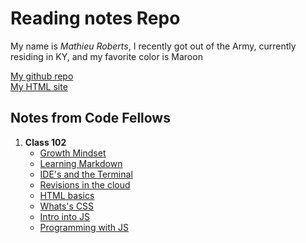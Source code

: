 # Reading notes Repo
My name is _Mathieu Roberts_, I recently got out of the Army, currently residing in KY, and my favorite color is Maroon

[My github repo](https://vadengrey.github.io/reading-notes/) <br>
[My HTML site](https://vadengrey.github.io/html/)

## Notes from Code Fellows

1. **Class 102**
    - [Growth Mindset](https://vadengrey.github.io/reading-notes/growthmindset)
    - [Learning Markdown](https://vadengrey.github.io/reading-notes/102learning-markdown)
    - [IDE's and the Terminal](https://vadengrey.github.io/reading-notes/IDEs-and-the-Terminal)
    - [Revisions in the cloud](https://vadengrey.github.io/reading-notes/revisionsinthecloud)
    - [HTML basics](https://vadengrey.github.io/reading-notes/html)
    - [Whats's CSS](https://vadengrey.github.io/reading-notes/designwithcss)
    - [Intro into JS](https://vadengrey.github.io/reading-notes/introintojs)
    - [Programming with JS](https://vadengrey.github.io/reading-notes/programmingjs)


